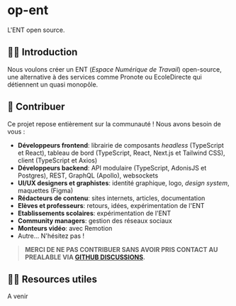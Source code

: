# op-ent

L'ENT open source.

## 🙋‍♀️ Introduction

Nous voulons créer un ENT (*Espace Numérique de Travail*) open-source, une alternative à des services comme Pronote ou EcoleDirecte qui détiennent un quasi monopôle.

## 🌈 Contribuer

Ce projet repose entièrement sur la communauté ! Nous avons besoin de vous :

- **Développeurs frontend**: librairie de composants *headless* (TypeScript et React), tableau de bord (TypeScript, React, Next.js et Tailwind CSS), client (TypeScript et Axios)
- **Développeurs backend**: API modulaire (TypeScript, AdonisJS et Postgres), REST, GraphQL (Apollo), websockets
- **UI/UX designers et graphistes**: identité graphique, logo, *design system*, maquettes (Figma)
- **Rédacteurs de contenu**: sites internets, articles, documentation
- **Elèves et professeurs**: retours, idées, expérimentation de l'ENT
- **Etablissements scolaires**: expérimentation de l'ENT
- **Community managers**: gestion des réseaux sociaux
- **Monteurs vidéo**: avec Remotion
- Autre... N'hésitez pas !

> **MERCI DE NE PAS CONTRIBUER SANS AVOIR PRIS CONTACT AU PREALABLE VIA [GITHUB DISCUSSIONS](https://github.com/op-ent/op-ent/discussions).**

## 👩‍💻 Resources utiles

A venir
